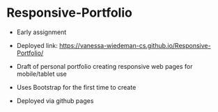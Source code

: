 # Responsive-Portfolio

- Early assignment 

- Deployed link: https://vanessa-wiedeman-cs.github.io/Responsive-Portfolio/
 
- Draft of personal portfolio creating responsive web pages for mobile/tablet use 

- Uses Bootstrap for the first time to create 

- Deployed via github pages
